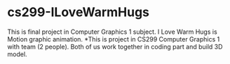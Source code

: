 # cs299-ILoveWarmHugs
This is final project in Computer Graphics 1 subject. I Love Warm Hugs is Motion graphic animation.
  *This is project in CS299 Computer Graphics 1 with team (2 people). Both of us work together in coding part and build 3D model.
